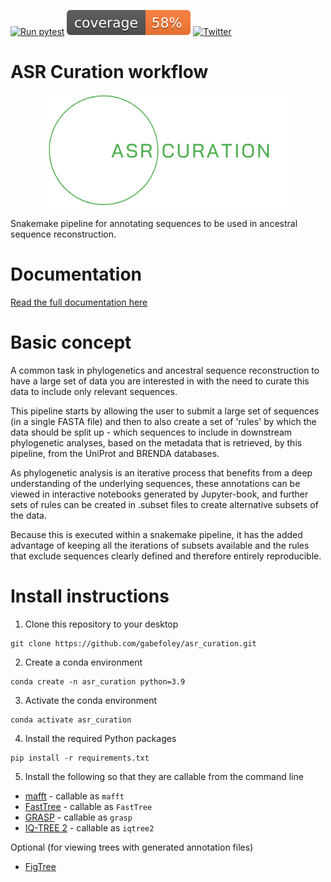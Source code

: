 [![Run pytest](https://github.com/gabefoley/asr_curation/actions/workflows/run_coverage.yml/badge.svg)](https://github.com/gabefoley/asr_curation/actions/workflows/run_coverage.yml)
![code coverage](https://raw.githubusercontent.com/gabefoley/asr_curation/coverage-badge/coverage.svg?raw=true)
[![Twitter](https://badgen.net/badge/icon/gabefoley?icon=twitter&label)](https://twitter.com/gabefoley)
# ASR Curation workflow

<p align="center">
	<img src="docs/images/logo.png" alt="ASR Curation" width="400" />

</p>
 
Snakemake pipeline for annotating sequences to be used in ancestral sequence reconstruction.



# Documentation

[Read the full documentation here](http://gabefoley.github.io/asr_curation)

# Basic concept

A common task in phylogenetics and ancestral sequence reconstruction to have a large set of data you are interested in with the need to curate this data to include only relevant sequences. 

This pipeline starts by allowing the user to submit a large set of sequences (in a single FASTA file) and then to also create a set of 'rules' by which the data should be split up - which sequences to include in downstream phylogenetic analyses, based on the metadata that is retrieved, by this pipeline, from the UniProt and BRENDA databases.

As phylogenetic analysis is an iterative process that benefits from a deep understanding of the underlying sequences, these annotations can be viewed in interactive notebooks generated by Jupyter-book, and further sets of rules can be created in .subset files to create alternative subsets of the data.

Because this is executed within a snakemake pipeline, it has the added advantage of keeping all the iterations of subsets available and the rules that exclude sequences clearly defined and therefore entirely reproducible. 


# Install instructions 


1. Clone this repository to your desktop

```
git clone https://github.com/gabefoley/asr_curation.git
```


2. Create a conda environment

```
conda create -n asr_curation python=3.9
```

3. Activate the conda environment

```
conda activate asr_curation
```

4. Install the required Python packages

```
pip install -r requirements.txt
```


5. Install the following so that they are callable from the command line
- [mafft](https://mafft.cbrc.jp/alignment/software/) - callable as `mafft`
- [FastTree](http://www.microbesonline.org/fasttree/) - callable as `FastTree`
- [GRASP](https://bodenlab.github.io/GRASP-suite/project/graspcmd/) - callable as `grasp`
- [IQ-TREE 2](http://www.iqtree.org/) - callable as `iqtree2`

Optional (for viewing trees with generated annotation files)

- [FigTree](http://tree.bio.ed.ac.uk/software/figtree/)


